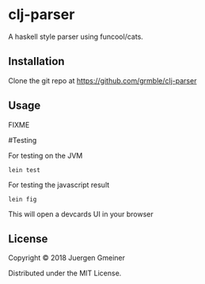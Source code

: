 # clj-parser

A haskell style parser using funcool/cats.


## Installation

Clone the git repo at https://github.com/grmble/clj-parser

## Usage

FIXME

#Testing

For testing on the JVM

    lein test

For testing the javascript result
   
    lein fig

This will open a devcards UI in your browser

## License

Copyright © 2018 Juergen Gmeiner

Distributed under the MIT License.
